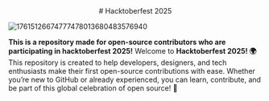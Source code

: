 <div align="center"> # Hacktoberfest 2025 </div>

![17615126674777478013680483576940](https://github.com/user-attachments/assets/3777412d-067d-47d4-a331-33b04eb75644)

<b>This is a repository made for open-source contributors who are participating in hacktoberfest 2025!</b>
Welcome to <b>Hacktoberfest 2025! 🌍 </b> This repository is created to help developers, designers, and tech enthusiasts make their first open-source contributions with ease. Whether you’re new to GitHub or already experienced, you can learn, contribute, and be part of this global celebration of open source! 🚀
